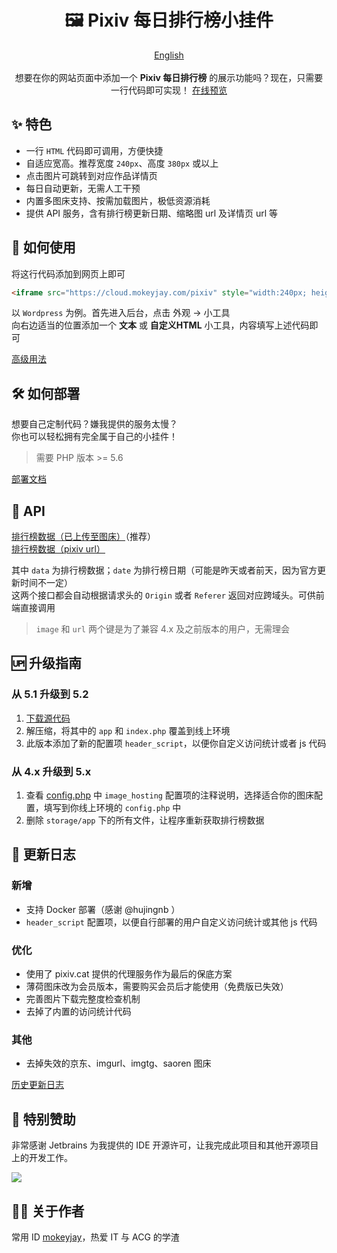 <h1 align="center">🖼️ Pixiv 每日排行榜小挂件</h1>
<p align="center">
    <a href="https://github.com/mokeyjay/Pixiv-daily-ranking-widget/blob/master/README.en.md">English</a>
    <br><br>
    想要在你的网站页面中添加一个 <span style="font-weight: bold">Pixiv 每日排行榜</span> 的展示功能吗？现在，只需要一行代码即可实现！
    <a href="https://cloud.mokeyjay.com/pixiv/demo.html" target="_blank">在线预览</a>
</p>

## ✨ 特色
- 一行 `HTML` 代码即可调用，方便快捷
- 自适应宽高。推荐宽度 `240px`、高度 `380px` 或以上
- 点击图片可跳转到对应作品详情页
- 每日自动更新，无需人工干预
- 内置多图床支持、按需加载图片，极低资源消耗
- 提供 API 服务，含有排行榜更新日期、缩略图 url 及详情页 url 等

## 🤔 如何使用
将这行代码添加到网页上即可  
```html
<iframe src="https://cloud.mokeyjay.com/pixiv" style="width:240px; height:380px; border: 0"></iframe>
```

以 `Wordpress` 为例。首先进入后台，点击 外观 -> 小工具  
向右边适当的位置添加一个 **文本** 或 **自定义HTML** 小工具，内容填写上述代码即可  

[高级用法](https://github.com/mokeyjay/Pixiv-daily-ranking-widget/blob/master/doc/advance-usage.md)

## 🛠️ 如何部署
想要自己定制代码？嫌我提供的服务太慢？  
你也可以轻松拥有完全属于自己的小挂件！  
> 需要 PHP 版本 >= 5.6

[部署文档](https://github.com/mokeyjay/Pixiv-daily-ranking-widget/blob/master/doc/deploy.md)

## 🔌 API
[排行榜数据（已上传至图床）](https://cloud.mokeyjay.com/pixiv/?r=api/pixiv-json)（推荐）  
[排行榜数据（pixiv url）](https://cloud.mokeyjay.com/pixiv/?r=api/source-json)  

其中 `data` 为排行榜数据；`date` 为排行榜日期（可能是昨天或者前天，因为官方更新时间不一定）  
这两个接口都会自动根据请求头的 `Origin` 或者 `Referer` 返回对应跨域头。可供前端直接调用  

> `image` 和 `url` 两个键是为了兼容 4.x 及之前版本的用户，无需理会

## 🆙 升级指南
### 从 5.1 升级到 5.2
1. [下载源代码](https://github.com/mokeyjay/Pixiv-daily-ranking-widget/releases/latest)
2. 解压缩，将其中的 `app` 和 `index.php` 覆盖到线上环境
3. 此版本添加了新的配置项 `header_script`，以便你自定义访问统计或者 js 代码

### 从 4.x 升级到 5.x
1. 查看 [config.php](https://github.com/mokeyjay/Pixiv-daily-ranking-widget/blob/master/config.php#L88) 中 `image_hosting` 配置项的注释说明，选择适合你的图床配置，填写到你线上环境的 `config.php` 中
2. 删除 `storage/app` 下的所有文件，让程序重新获取排行榜数据

## 🌟 更新日志
### 新增
- 支持 Docker 部署（感谢 @hujingnb ）
- `header_script` 配置项，以便自行部署的用户自定义访问统计或其他 js 代码
### 优化
- 使用了 pixiv.cat 提供的代理服务作为最后的保底方案
- 薄荷图床改为会员版本，需要购买会员后才能使用（免费版已失效）
- 完善图片下载完整度检查机制
- 去掉了内置的访问统计代码
### 其他
- 去掉失效的京东、imgurl、imgtg、saoren 图床

[历史更新日志](https://github.com/mokeyjay/Pixiv-daily-ranking-widget/blob/master/doc/log.md)

## 💖 特别赞助
非常感谢 Jetbrains 为我提供的 IDE 开源许可，让我完成此项目和其他开源项目上的开发工作。

[![](https://resources.jetbrains.com/storage/products/company/brand/logos/jb_beam.svg)](https://www.jetbrains.com/zh-cn/?from=https://github.com/mokeyjay)

## 👨‍💻 关于作者
常用 ID [mokeyjay](https://www.mokeyjay.com)，热爱 IT 与 ACG 的学渣
